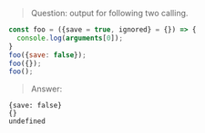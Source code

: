 
> Question: output for following two calling.

``` javascript
const foo = ({save = true, ignored} = {}) => {
  console.log(arguments[0]);
}
foo({save: false});
foo({});
foo();
```

> Answer:

``` shell
{save: false}
{}
undefined
```

